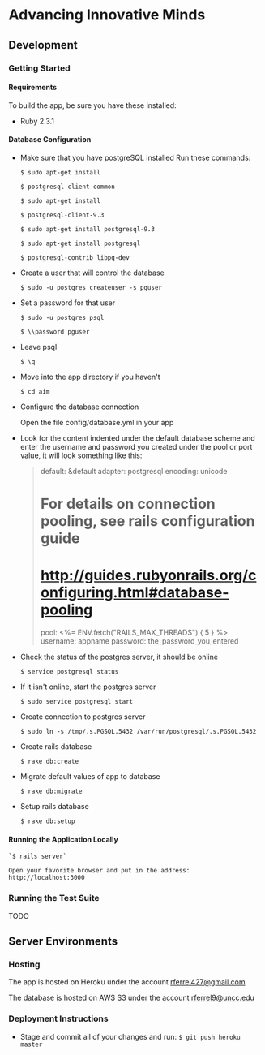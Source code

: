 # Advancing Innovative Minds

## Development

### Getting Started

#### Requirements

To build the app, be sure you have these installed:

* Ruby 2.3.1

#### Database Configuration
* Make sure that you have postgreSQL installed
  Run these commands:

    `$ sudo apt-get install`

    `$ postgresql-client-common`

    `$ sudo apt-get install`

    `$ postgresql-client-9.3`

    `$ sudo apt-get install postgresql-9.3`

    `$ sudo apt-get install postgresql`

    `$ postgresql-contrib libpq-dev`


* Create a user that will control the database

    `$ sudo -u postgres createuser -s pguser`


* Set a password for that user

    `$ sudo -u postgres psql`

    `$ \\password pguser`

* Leave psql

    `$ \q`

* Move into the app directory if you haven't

    `$ cd aim`

* Configure the database connection

    Open the file config/database.yml in your app

* Look for the content indented under the default database scheme and enter the username and password you created under the pool or port value, it will look something like this:

  > default: &default
  > adapter: postgresql
  > encoding: unicode
  > # For details on connection pooling, see rails configuration guide
  > # http://guides.rubyonrails.org/configuring.html#database-pooling
  > pool: <%= ENV.fetch("RAILS_MAX_THREADS") { 5 } %>
  > username: appname
  > password: the_password_you_entered

* Check the status of the postgres server, it should be online

  	`$ service postgresql status`

* If it isn't online, start the postgres server

  	`$ sudo service postgresql start`

* Create connection to postgres server

  	`$ sudo ln -s /tmp/.s.PGSQL.5432 /var/run/postgresql/.s.PGSQL.5432`

* Create rails database

  	`$ rake db:create`

* Migrate default values of app to database

  	`$ rake db:migrate`

* Setup rails database

  	`$ rake db:setup`


#### Running the Application Locally

    `$ rails server`

    Open your favorite browser and put in the address: http://localhost:3000


### Running the Test Suite

TODO

## Server Environments

### Hosting

The app is hosted on Heroku under the account rferrel427@gmail.com

The database is hosted on AWS S3 under the account rferrel9@uncc.edu

### Deployment Instructions

* Stage and commit all of your changes and run:
    `$ git push heroku master`
